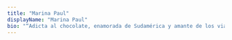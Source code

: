 ```yaml
---
title: "Marina Paul"
displayName: "Marina Paul"
bio: "“Adicta al chocolate, enamorada de Sudamérica y amante de los viajes a cualquier lugar”. Marina se convirtió en nómada en 2015 con el reto de recorrer el mundo 'tra-viajando' y realizando voluntariados de todo tipo. Así, ya ha recorrido más de 40 países. Cuando el tiempo se lo permite, también aporta su granito de arena colaborando con medios de viajes."
---
```



